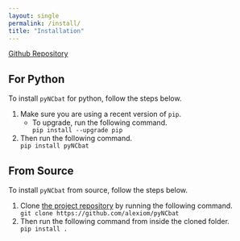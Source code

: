 ```yaml
---
layout: single
permalink: /install/
title: "Installation"
---
```


<a class="btn btn--primary-secondary" href="https://github.com/alexiom/pyNCbat/"><i class="fa-brands fa-github"></i> Github Repository</a>

## For Python

To install <code>pyNCbat</code> for python, follow the steps below.

<ol>
    <li> 
        Make sure you are using a recent version of <code>pip</code>. 
        <ul>
            <li>
                To upgrade, run the following command. 
                <div><code>pip install --upgrade pip</code></div>
            </li>
        </ul>
    </li>
    <li> 
        Then run the following command.
        <div><code>pip install pyNCbat</code></div>
    </li>
</ol>


## From Source

To install <code>pyNCbat</code> from source, follow the steps below.
<ol>
    <li> 
        Clone <a href="https://github.com/alexiom/pyNCbat">the project repository</a> by running the following command.
        <div><code>git clone https://github.com/alexiom/pyNCbat</code></div>
    </li>
    <li>
        Then run the following command from inside the cloned folder.
        <div><code>pip install .</code></div>
    </li>
</ol>






